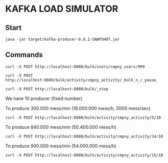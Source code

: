 # KAFKA LOAD SIMULATOR

## Start
    
    java -jar target/kafka-producer-0.0.1-SNAPSHOT.jar

## Commands

    curl -X POST http://localhost:8080/bulk/users/cmpny_users/999

    curl -X POST http://localhost:8080/bulk/activity/cmpny_activity/_bulk_n_/_pause_

    curl -X POST http://localhost:8080/bulk/_stop

We have 10 producer (fixed number)

To produce 300.000 mess/min (18.000.000 mess/h, 5000 mess/sec)

    curl -X POST http://localhost:8080/bulk/activity/cmpny_activity/5/10

To produce 840.000 mess/min (50.400.000 mess/h)

    curl -X POST http://localhost:8080/bulk/activity/cmpny_activity/14/10


To produce 900.000 mess/min (54.000.000 mess/h)

    curl -X POST http://localhost:8080/bulk/activity/cmpny_activity/15/10

